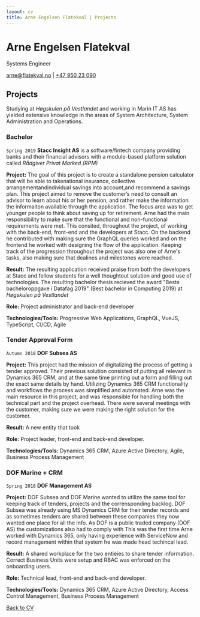 ```yaml
---
layout: cv
title: Arne Engelsen Flatekval | Projects
---
```

# Arne Engelsen Flatekval
Systems Engineer

<div id="webaddress">
  <a href="mailto:arne@flatekval.no">arne@flatekval.no</a> |
  <a href="tel:+4795023090">+47 950 23 090</a>
</div>

## Projects

Studying at *Høgskulen på Vestlandet* and working in Marin IT AS has yielded extensive knowledge in the areas of System Architecture, System Administration and Operations.


### Bachelor
`Spring 2019`
__Stacc Insight AS__ is a software/fintech company providing banks and their financial advisors with a module-based platform solution called *Rådgiver Privat Marked (RPM)*

__Project:__ The goal of this project is to create a standalone pension calculator that will be able to takenational insurance, collective arrangementandindividual savings into account,and recommend a savings plan. This project aimed to remove the customer’s need to consult an advisor to learn about his or her pension, and rather make the information the informaiton available through the application. The focus area was to get younger people to think about saving up for retirement. Arne had the main responsibility to make sure that the functional and non-functional requirements were met. This consited, throughout the project, of working with the back-end, front-end and the developers at Stacc. On the backend he contributed with making sure the GraphQL queries worked and on the frontend he worked with designing the flow of the application. Keeping track of the progression throughout the project was also one of Arne's tasks, also making sure that dealines and milestones were reached.

__Result:__ The resulting application received praise from both the developers at Stacc and fellow students for a well thoughtout solution and good use of technologies. The resulting bachelor thesis recieved the award "Beste bacheloroppgave i Datafag 2019" (Best bachelor in Computing 2019) at *Høgskulen på Vestlandet*

__Role:__ Project administrator and back-end developer

__Technologies/Tools:__ Progressive Web Applications, GraphQL, VueJS, TypeScript, CI/CD, Agile


### Tender Approval Form
`Autumn 2018`
__DOF Subsea AS__

__Project:__ This project had the mission of digitalizing the process of getting a tender approved. Their previous solution consisted of putting all relevant in Dynamics 365 CRM, and at the same time printing out a form and filling out the exact same details by hand.  Utilizing Dynamics 365 CRM functionality and workflows the process was simplified and automated. Arne was the main resource in this project, and was responsible for handling both the technical part and the project overhead. There were several meetings with the customer, making sure we were making the right solution for the customer.

__Result:__ A new entity that took

__Role:__ Project leader, front-end and back-end developer.

__Technologies/Tools:__ Dynamics 365 CRM, Azure Active Directory, Agile, Business Process Management


### DOF Marine + CRM
`Spring 2018`
__DOF Management AS__

__Project:__ DOF Subsea and DOF Marine wanted to utilize the same tool for keeping track of tenders, projects and the corrensponding backlog. DOF Subsea was already using MS Dynamics CRM for their tender records and as sometimes tenders are shared between these companies they now wanted one place for all the info. As DOF is a public traded company (DOF AS) the customizations also had to comply with
This was the first time Arne worked with Dynamics 365, only having experience with ServiceNow and record management within that system he was made head techincal lead.

__Result:__ A shared workplace for the two entieies to share tender information. Correct Business Units were setup and RBAC was enforced on the onboarding users.

__Role:__ Technical lead, front-end and back-end developer.

__Technologies/Tools:__ Dynamics 365 CRM, Azure Active Directory, Access Control Management, Business Process Management


<div id="webaddress" class="no-print">
  <a href="index">Back to CV</a>
</div>

<!-- ### Footer

Last updated: January 2020 -->


